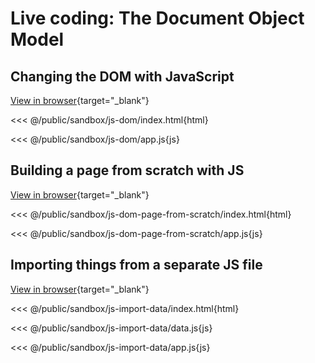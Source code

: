 # Live coding: The Document Object Model

## Changing the DOM with JavaScript

[View in browser](/web-development/sandbox/js-dom/index.html){target="_blank"}

<<< @/public/sandbox/js-dom/index.html{html}

<<< @/public/sandbox/js-dom/app.js{js}

## Building a page from scratch with JS

[View in browser](/web-development/sandbox/js-dom-page-from-scratch/index.html){target="_blank"}

<<< @/public/sandbox/js-dom-page-from-scratch/index.html{html}

<<< @/public/sandbox/js-dom-page-from-scratch/app.js{js}

## Importing things from a separate JS file

[View in browser](/web-development/sandbox/js-import-data/index.html){target="_blank"}

<<< @/public/sandbox/js-import-data/index.html{html}

<<< @/public/sandbox/js-import-data/data.js{js}

<<< @/public/sandbox/js-import-data/app.js{js}
